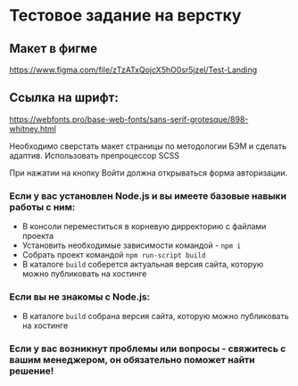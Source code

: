 # Тестовое задание на верстку

## Макет в фигме
https://www.figma.com/file/zTzATxQojcX5hO0sr5jzel/Test-Landing

## Ссылка на шрифт:
https://webfonts.pro/base-web-fonts/sans-serif-grotesque/898-whitney.html


Необходимо сверстать макет страницы по методологии БЭМ и сделать адаптив.
Использовать препроцессор SCSS

При нажатии на кнопку Войти должна открываться форма авторизации.


### Если у вас установлен Node.js и вы имеете базовые навыки работы с ним:

* В консоли переместиться в корневую дирректорию с файлами проекта
* Установить необходимые зависимости командой - `npm i`
* Собрать проект командой `npm run-script build`
* В каталоге `build` соберется актуальная версия сайта, которую можно публиковать на хостинге

### Если вы не знакомы с Node.js:

* В каталоге `build` собрана версия сайта, которую можно публиковать на хостинге

### Если у вас возникнут проблемы или вопросы - свяжитесь с вашим менеджером, он обязательно поможет найти решение!
